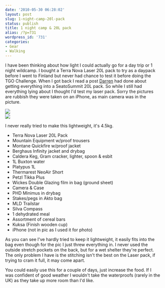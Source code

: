 ```yaml
---
date: '2010-05-30 06:28:02'
layout: post
slug: 1-night-camp-20l-pack
status: publish
title: 1 night camp & 20L pack
alias: /?p=731
wordpress_id: '731'
categories:
- Gear
- Walking
---
```


I have been thinking about how light I could actually go for a day trip or 1 night wildcamp. I bought a Terra Nova Laser 20L pack to try as a daypack before I went to Finland but never had chance to test it before doing the TGO Challenge. When I got back I read a post [Darren](http://www.whitespider1066.com/) had done about getting everything into a SeatoSummit 20L pack. So while I still had everything lying about I thought I'd test my laser pack. Sorry the pictures are rubbish they were taken on an iPhone, as main camera was in the picture.  

[![](http://www.stevenhorner.com/wp-content/uploads/2010/05/packed-225x300.jpg)](http://www.stevenhorner.com/wp-content/uploads/2010/05/packed.jpg)  
[![](http://www.stevenhorner.com/wp-content/uploads/2010/05/unpacked.jpg)](http://www.stevenhorner.com/wp-content/uploads/2010/05/unpacked.jpg)  

I never really tried to make this lightweight, it's 4.5kg. 
 
  * Terra Nova Laser 20L Pack  
  * Mountain Equipment w/proof trousers  
  * Montane Quickfire w/proof jacket  
  * Berghaus Infinity jacket and drybag  
  * Caldera Keg, Gram cracker, lighter, spoon & esbit  
  * 1L Buxton water  
  * Platypus 1L  
  * Thermarest NeoAir Short  
  * Petzl Tikka Plus  
  * Wickes Double Glazing film in bag (ground sheet)  
  * Camera & Case  
  * PHD Minimus in drybag  
  * Stakes/pegs in Akto bag  
  * MLD Trailstar  
  * Silva Compass  
  * 1 dehydrated meal  
  * Assortment of cereal bars  
  * Kuksa (Finish wooden cup)  
  * iPhone (not in pic as I used it for photo)  

As you can see I've hardly tried to keep it lightweight, it easily fits into the bag even though for the pic I just threw everything in. I never used the outside stretch pockets on the back, but for a wet shelter they're perfect. The only problem I have is the stitching isn't the best on the Laser pack, if trying to cram it full, it may come apart.  

You could easily use this for a couple of days, just increase the food. If I was confident of good weather I wouldn't take the waterproofs (rarely in the UK) as they take up more room than I'd like.
